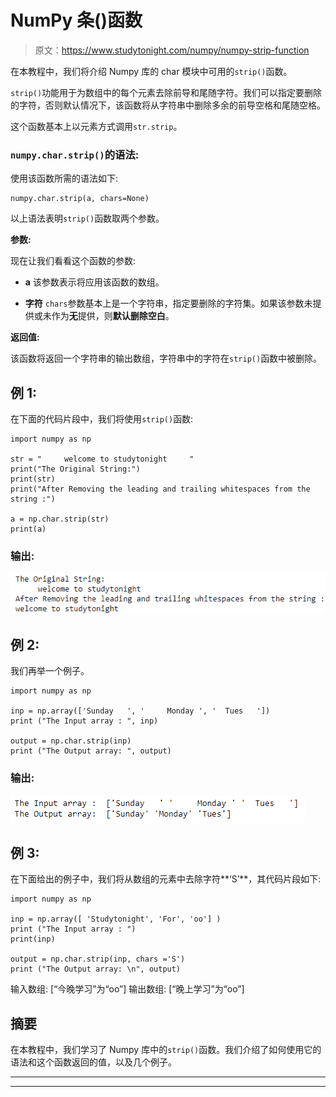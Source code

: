 # NumPy 条()函数

> 原文：<https://www.studytonight.com/numpy/numpy-strip-function>

在本教程中，我们将介绍 Numpy 库的 char 模块中可用的`strip()`函数。

`strip()`功能用于为数组中的每个元素去除前导和尾随字符。我们可以指定要删除的字符，否则默认情况下，该函数将从字符串中删除多余的前导空格和尾随空格。

这个函数基本上以元素方式调用`str.strip`。

### `numpy.char.strip()`的语法:

使用该函数所需的语法如下:

```
numpy.char.strip(a, chars=None)
```

以上语法表明`strip()`函数取两个参数。

**参数:**

现在让我们看看这个函数的参数:

*   **a**
    该参数表示将应用该函数的数组。

*   **字符**
    `chars`参数基本上是一个字符串，指定要删除的字符集。如果该参数未提供或未作为**无**提供，则**默认删除空白**。

**返回值:**

该函数将返回一个字符串的输出数组，字符串中的字符在`strip()`函数中被删除。

## 例 1:

在下面的代码片段中，我们将使用`strip()`函数:

```
import numpy as np   

str = "     welcome to studytonight     "  
print("The Original String:")  
print(str)
print("After Removing the leading and trailing whitespaces from the string :") 

a = np.char.strip(str)
print(a)
```

### 输出:

![Numpy strip() function example](img/a57de82d807e285bf0aaaff9b3a89d62.png)

## 例 2:

我们再举一个例子。

```
import numpy as np

inp = np.array(['Sunday   ', '     Monday ', '  Tues   ']) 
print ("The Input array : ", inp) 

output = np.char.strip(inp) 
print ("The Output array: ", output) 
```

### 输出:

![Numpy strip() function example](img/4de948a2d9f1901709a327242ccf96b2.png)

## 例 3:

在下面给出的例子中，我们将从数组的元素中去除字符**‘S’**，其代码片段如下:

```
import numpy as np

inp = np.array([ 'Studytonight', 'For', 'oo'] ) 
print ("The Input array : ")
print(inp) 

output = np.char.strip(inp, chars ='S') 
print ("The Output array: \n", output) 
```

输入数组:
[“今晚学习”为“oo”]
输出数组:
[“晚上学习”为“oo”]

## 摘要

在本教程中，我们学习了 Numpy 库中的`strip()`函数。我们介绍了如何使用它的语法和这个函数返回的值，以及几个例子。

* * *

* * *